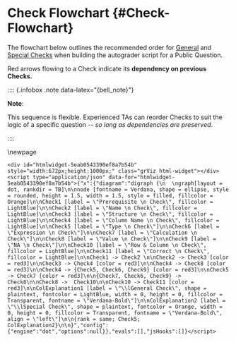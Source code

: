# Check Flowchart {#Check-Flowchart}

The flowchart below outlines the recommended order for [General](#General-Checks) and [Special Checks](#Special-Checks) when building the autograder script for a Public Question. 

Red arrows flowing to a Check indicate its **dependency on previous Checks.**

:::: {.infobox .note data-latex="{bell_note}"}

**Note**: 

This sequence is flexible. Experienced TAs can reorder Checks to suit the logic of a specific question -- *so long as dependencies are preserved*. 

::::

\newpage 


```{=html}
<div id="htmlwidget-5eab0543390ef8a7b54b" style="width:672px;height:1000px;" class="grViz html-widget"></div>
<script type="application/json" data-for="htmlwidget-5eab0543390ef8a7b54b">{"x":{"diagram":"digraph {\n  \ngraph[layout = dot, rankdir = TB]\n\nnode [fontname = Verdana, shape = ellipse, style = rounded, height = 1.5, width = 1.5, style = filled, fillcolor = Orange]\n\nCheck1 [label = \"Prerequisite \n Check\", fillcolor = LightBlue]\n\nCheck2 [label = \"Name \n Check\", fillcolor = LightBlue]\n\nCheck3 [label = \"Structure \n Check\", fillcolor = LightBlue]\n\nCheck4 [label = \"Column Name \n Check\", fillcolor = LightBlue]\n\nCheck5 [label = \"Type \n Check\"]\n\nCheck6 [label = \"Expression \n Check\"]\n\nCheck7 [label = \"Calculation \n Check\"]\n\nCheck8 [label = \"Value \n Check\"]\n\nCheck9 [label = \"NA \n Check\"]\n\nCheck10 [label = \"Row & Column \n Check\", fillcolor = LightBlue]\n\nCheck11 [label = \"Correct \n Check\", fillcolor = LightBlue]\n\nCheck1 -> Check2 \n\nCheck2 -> Check3 [color = red3]\n\nCheck3 -> Check4 [color = red3]\n\nCheck4 -> Check8 [color = red3]\n\nCheck4 -> {Check5, Check6, Check9} [color = red3]\n\nCheck5 -> Check7 [color = red3]\n\n{Check7, Check6, Check9} -> Check8\n\nCheck8 ->  Check10\n\nCheck10 -> Check11 [color = red3]\n\nColExplanation1 [label = \"\\lGeneral Check\", shape = plaintext, fontcolor = LightBlue, width = 0, height = 0, fillcolor = Transparent, fontname = \"Verdana-Bold\"]\n\nColExplanation2 [label = \"\\lSpecial Check\", shape = plaintext, fontcolor = Orange, width = 0, height = 0, fillcolor = Transparent, fontname = \"Verdana-Bold\", align = \"left\"]\n\n{rank = same; Check5; ColExplanation2}\n\n}","config":{"engine":"dot","options":null}},"evals":[],"jsHooks":[]}</script>
```
